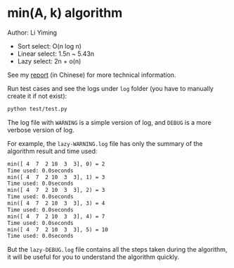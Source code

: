 # min(A, k) algorithm

Author: Li Yiming

- Sort select: O(n log n)
- Linear select: 1.5n ~ 5.43n
- Lazy select: 2n + o(n)

See my [report](report.md) (in Chinese) for more technical information.

Run test cases and see the logs under `log` folder (you have to manually create it if not exist):

```bash
python test/test.py
```

The log file with `WARNING` is a simple version of log, and `DEBUG` is a more verbose version of log.

For example, the `lazy-WARNING.log` file has only the summary of the algorithm result and time used:

```txt
min([ 4  7  2 10  3  3], 0) = 2
Time used: 0.0seconds
min([ 4  7  2 10  3  3], 1) = 3
Time used: 0.0seconds
min([ 4  7  2 10  3  3], 2) = 3
Time used: 0.0seconds
min([ 4  7  2 10  3  3], 3) = 4
Time used: 0.0seconds
min([ 4  7  2 10  3  3], 4) = 7
Time used: 0.0seconds
min([ 4  7  2 10  3  3], 5) = 10
Time used: 0.0seconds
```

But the `lazy-DEBUG.log` file contains all the steps taken during the algorithm, it will be useful for you to understand the algorithm quickly.